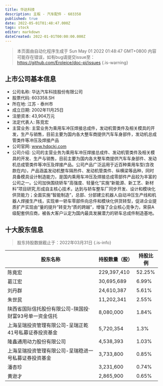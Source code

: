 ```yaml
---
title: 华达科技
description: 主板 - 汽车配件 - 603358
published: true
date: 2022-05-01T01:48:47.000Z
tags: stock
editor: markdown
dateCreated: 2022-01-01T00:00:00.000Z
---
```


> 本页面由自动化程序生成于 Sun May 01 2022 01:48:47 GMT+0800
> 内容可能存在错误，如有bug请提交issue至：https://github.com/Eroleice/doc-pi/issues
{.is-warning}

## 上市公司基本信息
- 公司名称: 华达汽车科技股份有限公司
- 股票代码: 603358.SH
- 所在地: 江苏 - 泰州市
- 成立日期: 2002年11月25日
- 注册资本: 43,904万元
- 法定代表人: 陈竞宏
- 主营业务: 主营业务为乘用车冲压焊接总成件，发动机管类件及相关模具的开发，生产与销售，目前主要为国内各大整车商提供汽车车身部件，发动机总成管类件等冲压及焊接产品
- 公司官网: www.hdqckj.com
- 公司介绍: 公司的主营业务为乘用车冲压焊接总成件、发动机管类件及相关模具的开发、生产与销售，目前主要为国内各大整车商提供汽车车身部件、发动机总成管类件等冲压及焊接产品。公司产品广泛运用于近百种乘用车型(含改款在内)，产品涵盖发动机整车隔热件、发动机管类件、纵横梁等品种，同时具备模具设计制造能力，是国内乘用车冲压及焊接总成零部件产品较为丰富的公司之一。公司加快围绕轿车“高强度、轻量化”实施“新能源、新工艺、新材料”项目研究,形成自主核心技术，达到与轿车整车厂同步开发、设计和模块化供货能力；全面实施“智能制造”，总部、分部建立机器人自动冲压生产线和机器人焊接生产线，实现单一轿车零部件向总件和模块化供货转型，促进企业提质扩产实现由“量的提升”转变为“质的跨越”，增强了企业核心竞争力，荣获A级配套供应商，被各大客户认定为国内最具发展潜力的轿车总成件制造基地。


## 十大股东信息
> 股东持股数据截止于：2022年03月31日
{.is-info}

| 股东名称 | 持股数量（股） | 持股比例 |
| --- | --- | --- |
| 陈竟宏 | 229,397,410 | 52.25% |
| 葛江宏 | 30,695,689 | 6.99% |
| 刘丹群 | 24,610,387 | 5.61% |
| 朱世民 | 11,202,341 | 2.55% |
| 陕西省国际信托股份有限公司-陕国投·财富93号单一资金信托 | 8,080,000 | 1.84% |
| 上海呈瑞投资管理有限公司-呈瑞正乾41号私募证券投资基金 | 5,720,354 | 1.3% |
| 隆鑫通用动力股份有限公司 | 4,538,393 | 1.03% |
| 上海呈瑞投资管理有限公司-呈瑞稳进一号私募证券投资基金 | 3,733,800 | 0.85% |
| 潘杏珍 | 3,231,600 | 0.74% |
| 黄逊才 | 2,865,900 | 0.65% |




